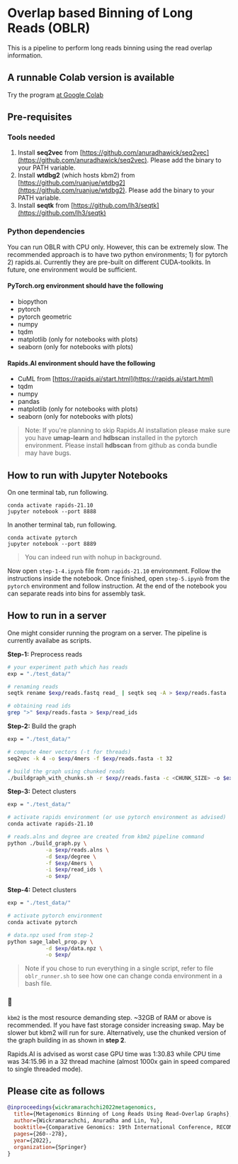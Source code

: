 # Overlap based Binning of Long Reads (OBLR)

This is a pipeline to perform long reads binning using the read overlap information.

## A runnable Colab version is available

Try the program <a href="https://colab.research.google.com/drive/1LXQTiCatq55zIvKjguEgLiWH4bWAdyi6?usp=sharing" target="_blank">at Google Colab</a>

## Pre-requisites

### Tools needed
1. Install **seq2vec** from [https://github.com/anuradhawick/seq2vec](https://github.com/anuradhawick/seq2vec). Please add the binary to your PATH variable.
2. Install **wtdbg2** (which hosts kbm2) from [https://github.com/ruanjue/wtdbg2](https://github.com/ruanjue/wtdbg2). Please add the binary to your PATH variable.
3. Install **seqtk** from [https://github.com/lh3/seqtk](https://github.com/lh3/seqtk)

### Python dependencies

You can run OBLR with CPU only. However, this can be extremely slow. The recommended approach is to have two python environments; 1) for pytorch 2) rapids.ai. Currently they are pre-built on different CUDA-toolkits. In future, one environment would be sufficient.

#### PyTorch.org environment should have the following

* biopython
* pytorch
* pytorch geometric
* numpy
* tqdm
* matplotlib (only for notebooks with plots)
* seaborn (only for notebooks with plots)

#### Rapids.AI environment should have the following

* CuML from [https://rapids.ai/start.html](https://rapids.ai/start.html)
* tqdm
* numpy
* pandas
* matplotlib (only for notebooks with plots)
* seaborn (only for notebooks with plots)

> Note: If you're planning to skip Rapids.AI installation please make sure you have **umap-learn** and **hdbscan** installed in the pytorch environment. Please install **hdbscan** from github as conda bundle may have bugs. 

## How to run with Jupyter Notebooks

On one terminal tab, run following.
```
conda activate rapids-21.10
jupyter notebook --port 8888
```
In another terminal tab, run following.
```
conda activate pytorch
jupyter notebook --port 8889
```
> You can indeed run with nohup in background.

Now open `step-1-4.ipynb` file from `rapids-21.10` environment. Follow the instructions inside the notebook. Once finished, open `step-5.ipynb` from the `pytorch` environment and follow instruction. At the end of the notebook you can separate reads into bins for assembly task.

## How to run in a server

One might consider running the program on a server. The pipeline is currently availabe as scripts.

**Step-1:** Preprocess reads

```bash
# your experiment path which has reads
exp = "./test_data/"

# renaming reads
seqtk rename $exp/reads.fastq read_ | seqtk seq -A > $exp/reads.fasta

# obtaining read ids
grep ">" $exp/reads.fasta > $exp/read_ids
```

**Step-2:** Build the graph

```bash
exp = "./test_data/"

# compute 4mer vectors (-t for threads)
seq2vec -k 4 -o $exp/4mers -f $exp/reads.fasta -t 32

# build the graph using chunked reads
./buildgraph_with_chunks.sh -r $exp//reads.fasta -c <CHUNK_SIZE> -o $exp/
```

**Step-3:** Detect clusters
```bash
exp = "./test_data/"

# activate rapids environment (or use pytorch environment as advised)
conda activate rapids-21.10

# reads.alns and degree are created from kbm2 pipeline command
python ./build_graph.py \
            -a $exp/reads.alns \
            -d $exp/degree \
            -f $exp/4mers \
            -i $exp/read_ids \
            -o $exp/
```

**Step-4:** Detect clusters
```bash
exp = "./test_data/"

# activate pytorch environment
conda activate pytorch

# data.npz used from step-2
python sage_label_prop.py \
            -d $exp/data.npz \
            -o $exp/
```

> Note if you chose to run everything in a single script, refer to file `oblr_runner.sh` to see how one can change conda environment in a bash file.

### 🛑 

`kbm2` is the most resource demanding step. ~32GB of RAM or above is recommended. If you have fast storage consider increasing swap. May be slower but kbm2 will run for sure. Alternatively, use the chunked version of the graph building in as shown in **step 2**.

Rapids.AI is advised as worst case GPU time was 1:30.83 while CPU time was 34:15.96 in a 32 thread machine (almost 1000x gain in speed compared to single threaded mode).

## Please cite as follows

```bibtex
@inproceedings{wickramarachchi2022metagenomics,
  title={Metagenomics Binning of Long Reads Using Read-Overlap Graphs},
  author={Wickramarachchi, Anuradha and Lin, Yu},
  booktitle={Comparative Genomics: 19th International Conference, RECOMB-CG 2022, La Jolla, CA, USA, May 20--21, 2022, Proceedings},
  pages={260--278},
  year={2022},
  organization={Springer}
}
```
